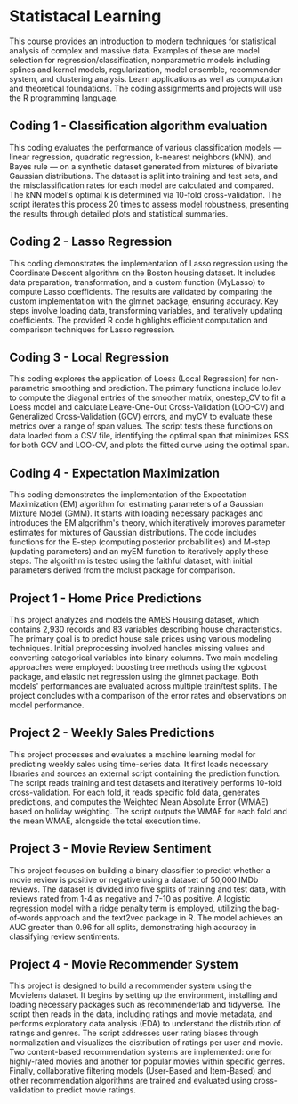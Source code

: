 # Statistacal Learning
This course provides an introduction to modern techniques for statistical analysis of complex and massive data. Examples of these are model selection for regression/classification, nonparametric models including splines and kernel models, regularization, model ensemble, recommender system, and clustering analysis. Learn applications as well as computation and theoretical foundations. The coding assignments and projects will use the R programming language.

## Coding 1 - Classification algorithm evaluation
This coding evaluates the performance of various classification models — linear regression, quadratic regression, k-nearest neighbors (kNN), and Bayes rule — on a synthetic dataset generated from mixtures of bivariate Gaussian distributions. The dataset is split into training and test sets, and the misclassification rates for each model are calculated and compared. The kNN model's optimal k is determined via 10-fold cross-validation. The script iterates this process 20 times to assess model robustness, presenting the results through detailed plots and statistical summaries.

## Coding 2 - Lasso Regression
This coding demonstrates the implementation of Lasso regression using the Coordinate Descent algorithm on the Boston housing dataset. It includes data preparation, transformation, and a custom function (MyLasso) to compute Lasso coefficients. The results are validated by comparing the custom implementation with the glmnet package, ensuring accuracy. Key steps involve loading data, transforming variables, and iteratively updating coefficients. The provided R code highlights efficient computation and comparison techniques for Lasso regression.

## Coding 3 - Local Regression 
This coding explores the application of Loess (Local Regression) for non-parametric smoothing and prediction. The primary functions include lo.lev to compute the diagonal entries of the smoother matrix, onestep_CV to fit a Loess model and calculate Leave-One-Out Cross-Validation (LOO-CV) and Generalized Cross-Validation (GCV) errors, and myCV to evaluate these metrics over a range of span values. The script tests these functions on data loaded from a CSV file, identifying the optimal span that minimizes RSS for both GCV and LOO-CV, and plots the fitted curve using the optimal span.

## Coding 4 - Expectation Maximization
This coding demonstrates the implementation of the Expectation Maximization (EM) algorithm for estimating parameters of a Gaussian Mixture Model (GMM). It starts with loading necessary packages and introduces the EM algorithm's theory, which iteratively improves parameter estimates for mixtures of Gaussian distributions. The code includes functions for the E-step (computing posterior probabilities) and M-step (updating parameters) and an myEM function to iteratively apply these steps. The algorithm is tested using the faithful dataset, with initial parameters derived from the mclust package for comparison.

## Project 1 - Home Price Predictions
This project analyzes and models the AMES Housing dataset, which contains 2,930 records and 83 variables describing house characteristics. The primary goal is to predict house sale prices using various modeling techniques. Initial preprocessing involved handles missing values and converting categorical variables into binary columns. Two main modeling approaches were employed: boosting tree methods using the xgboost package, and elastic net regression using the glmnet package. Both models' performances are evaluated across multiple train/test splits. The project concludes with a comparison of the error rates and observations on model performance.

## Project 2 - Weekly Sales Predictions
This project processes and evaluates a machine learning model for predicting weekly sales using time-series data. It first loads necessary libraries and sources an external script containing the prediction function. The script reads training and test datasets and iteratively performs 10-fold cross-validation. For each fold, it reads specific fold data, generates predictions, and computes the Weighted Mean Absolute Error (WMAE) based on holiday weighting. The script outputs the WMAE for each fold and the mean WMAE, alongside the total execution time.

## Project 3 - Movie Review Sentiment
This project focuses on building a binary classifier to predict whether a movie review is positive or negative using a dataset of 50,000 IMDb reviews. The dataset is divided into five splits of training and test data, with reviews rated from 1-4 as negative and 7-10 as positive. A logistic regression model with a ridge penalty term is employed, utilizing the bag-of-words approach and the text2vec package in R. The model achieves an AUC greater than 0.96 for all splits, demonstrating high accuracy in classifying review sentiments.
 
## Project 4 - Movie Recommender System
This project is designed to build a recommender system using the Movielens dataset. It begins by setting up the environment, installing and loading necessary packages such as recommenderlab and tidyverse. The script then reads in the data, including ratings and movie metadata, and performs exploratory data analysis (EDA) to understand the distribution of ratings and genres. The script addresses user rating biases through normalization and visualizes the distribution of ratings per user and movie. Two content-based recommendation systems are implemented: one for highly-rated movies and another for popular movies within specific genres. Finally, collaborative filtering models (User-Based and Item-Based) and other recommendation algorithms are trained and evaluated using cross-validation to predict movie ratings.
